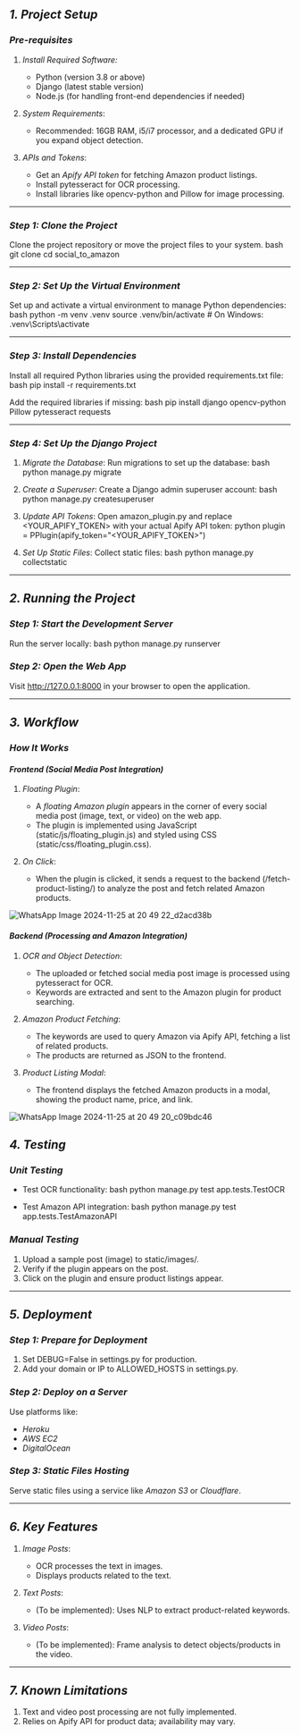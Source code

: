 
## *1. Project Setup*

### *Pre-requisites*
1. *Install Required Software:*
   - Python (version 3.8 or above)
   - Django (latest stable version)
   - Node.js (for handling front-end dependencies if needed)

2. *System Requirements*:
   - Recommended: 16GB RAM, i5/i7 processor, and a dedicated GPU if you expand object detection.

3. *APIs and Tokens*:
   - Get an *Apify API token* for fetching Amazon product listings.
   - Install pytesseract for OCR processing.
   - Install libraries like opencv-python and Pillow for image processing.

---

### *Step 1: Clone the Project*
Clone the project repository or move the project files to your system.
bash
git clone <your-repo-url>
cd social_to_amazon


---

### *Step 2: Set Up the Virtual Environment*
Set up and activate a virtual environment to manage Python dependencies:
bash
python -m venv .venv
source .venv/bin/activate  # On Windows: .venv\Scripts\activate


---

### *Step 3: Install Dependencies*
Install all required Python libraries using the provided requirements.txt file:
bash
pip install -r requirements.txt


Add the required libraries if missing:
bash
pip install django opencv-python Pillow pytesseract requests


---

### *Step 4: Set Up the Django Project*
1. *Migrate the Database*:
   Run migrations to set up the database:
   bash
   python manage.py migrate
   

2. *Create a Superuser*:
   Create a Django admin superuser account:
   bash
   python manage.py createsuperuser
   

3. *Update API Tokens*:
   Open amazon_plugin.py and replace <YOUR_APIFY_TOKEN> with your actual Apify API token:
   python
   plugin = PPlugin(apify_token="<YOUR_APIFY_TOKEN>")
   

4. *Set Up Static Files*:
   Collect static files:
   bash
   python manage.py collectstatic
   

---

## *2. Running the Project*

### *Step 1: Start the Development Server*
Run the server locally:
bash
python manage.py runserver


### *Step 2: Open the Web App*
Visit http://127.0.0.1:8000 in your browser to open the application.

---

## *3. Workflow*

### *How It Works*
#### *Frontend (Social Media Post Integration)*
1. *Floating Plugin*:
   - A *floating Amazon plugin* appears in the corner of every social media post (image, text, or video) on the web app.
   - The plugin is implemented using JavaScript (static/js/floating_plugin.js) and styled using CSS (static/css/floating_plugin.css).

2. *On Click*:
   - When the plugin is clicked, it sends a request to the backend (/fetch-product-listing/) to analyze the post and fetch related Amazon products.
  
![WhatsApp Image 2024-11-25 at 20 49 22_d2acd38b](https://github.com/user-attachments/assets/735b58a8-257a-46b0-849e-2cca33ab12b5)

#### *Backend (Processing and Amazon Integration)*
1. *OCR and Object Detection*:
   - The uploaded or fetched social media post image is processed using pytesseract for OCR.
   - Keywords are extracted and sent to the Amazon plugin for product searching.

2. *Amazon Product Fetching*:
   - The keywords are used to query Amazon via Apify API, fetching a list of related products.
   - The products are returned as JSON to the frontend.

3. *Product Listing Modal*:
   - The frontend displays the fetched Amazon products in a modal, showing the product name, price, and link.

![WhatsApp Image 2024-11-25 at 20 49 20_c09bdc46](https://github.com/user-attachments/assets/4a9c34b7-3891-4319-8fd0-ff5d38f7bc0b)


## *4. Testing*

### *Unit Testing*
- Test OCR functionality:
  bash
  python manage.py test app.tests.TestOCR
  
- Test Amazon API integration:
  bash
  python manage.py test app.tests.TestAmazonAPI
  

### *Manual Testing*
1. Upload a sample post (image) to static/images/.
2. Verify if the plugin appears on the post.
3. Click on the plugin and ensure product listings appear.

---

## *5. Deployment*

### *Step 1: Prepare for Deployment*
1. Set DEBUG=False in settings.py for production.
2. Add your domain or IP to ALLOWED_HOSTS in settings.py.

### *Step 2: Deploy on a Server*
Use platforms like:
- *Heroku*
- *AWS EC2*
- *DigitalOcean*

### *Step 3: Static Files Hosting*
Serve static files using a service like *Amazon S3* or *Cloudflare*.

---

## *6. Key Features*

1. *Image Posts*:
   - OCR processes the text in images.
   - Displays products related to the text.

2. *Text Posts*:
   - (To be implemented): Uses NLP to extract product-related keywords.

3. *Video Posts*:
   - (To be implemented): Frame analysis to detect objects/products in the video.

---

## *7. Known Limitations*
1. Text and video post processing are not fully implemented.
2. Relies on Apify API for product data; availability may vary.
